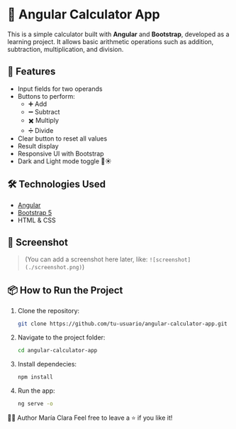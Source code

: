 # 🧮 Angular Calculator App

This is a simple calculator built with **Angular** and **Bootstrap**, developed as a learning project. It allows basic arithmetic operations such as addition, subtraction, multiplication, and division.

## 🚀 Features

- Input fields for two operands
- Buttons to perform:
  - ➕ Add
  - ➖ Subtract
  - ✖️ Multiply
  - ➗ Divide
- Clear button to reset all values
- Result display
- Responsive UI with Bootstrap
- Dark and Light mode toggle 🌙☀️

## 🛠 Technologies Used

- [Angular](https://angular.io/)
- [Bootstrap 5](https://getbootstrap.com/)
- HTML & CSS

## 📸 Screenshot

> (You can add a screenshot here later, like: `![screenshot](./screenshot.png)`)

## 📦 How to Run the Project

1. Clone the repository:
   ```bash
   git clone https://github.com/tu-usuario/angular-calculator-app.git
   
2. Navigate to the project folder:
   ```bash
   cd angular-calculator-app

3. Install dependecies: 
   ```bash
   npm install

4. Run the app:
   ```bash
   ng serve -o


🙋‍♀️ Author
María Clara
Feel free to leave a ⭐ if you like it!
